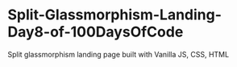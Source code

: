 # Split-Glassmorphism-Landing-Day8-of-100DaysOfCode
Split glassmorphism landing page built with Vanilla JS, CSS, HTML
